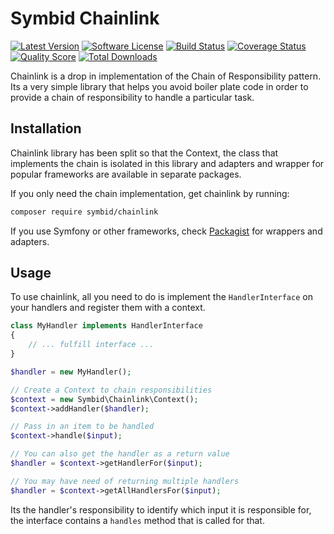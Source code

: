 # Symbid Chainlink

[![Latest Version](https://img.shields.io/github/release/symbid/chainlink.svg?style=flat-square)](https://github.com/Symbid/chainlink/releases)
[![Software License](https://img.shields.io/badge/license-MIT-brightgreen.svg?style=flat-square)](LICENSE.md)
[![Build Status](https://img.shields.io/travis/Symbid/chainlink/master.svg?style=flat-square)](https://travis-ci.org/symbid/chainlink)
[![Coverage Status](https://img.shields.io/scrutinizer/coverage/g/Symbid/chainlink.svg?style=flat-square)](https://scrutinizer-ci.com/g/symbid/chainlink/code-structure)
[![Quality Score](https://img.shields.io/scrutinizer/g/Symbid/chainlink.svg?style=flat-square)](https://scrutinizer-ci.com/g/symbid/chainlink)
[![Total Downloads](https://img.shields.io/packagist/dt/symbid/chainlink.svg?style=flat-square)](https://packagist.org/packages/symbid/chainlink)

Chainlink is a drop in implementation of the Chain of Responsibility pattern. Its a very simple library that helps you avoid boiler plate code in order to provide a chain of responsibility to handle a particular task.

## Installation

Chainlink library has been split so that the Context, the class that implements the chain is isolated in this library and adapters and wrapper for popular frameworks are available in separate packages.

If you only need the chain implementation, get chainlink by running:

```sh
composer require symbid/chainlink
```

If you use Symfony or other frameworks, check [Packagist](http://packagist.org/packages/symbid/) for wrappers and adapters.

## Usage

To use chainlink, all you need to do is implement the `HandlerInterface` on your handlers and register them with a context.

```php
class MyHandler implements HandlerInterface
{
    // ... fulfill interface ...
}

$handler = new MyHandler();

// Create a Context to chain responsibilities
$context = new Symbid\Chainlink\Context();
$context->addHandler($handler);

// Pass in an item to be handled
$context->handle($input);

// You can also get the handler as a return value
$handler = $context->getHandlerFor($input);

// You may have need of returning multiple handlers
$handler = $context->getAllHandlersFor($input);
```

Its the handler's responsibility to identify which input it is responsible for, the interface contains a `handles` method that is called for that.
